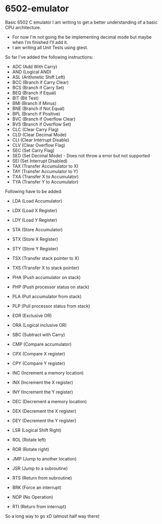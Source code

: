 # 6502-emulator

Basic 6502 C emulator I am writing to get a better understanding of a basic CPU architecture.
- For now I'm not going the be implementing decimal mode but maybe when I'm finished I'll add it.
- I am writing all Unit Tests using gtest.


So far I've added the following instructions:
- ADC   (Add With Carry)
- AND   (Logical AND)
- ASL   (Arithmetic Shift Left)
- BCC   (Branch if Carry Clear)
- BCS   (Branch if Carry Set)
- BEQ   (Branch if Equal)
- BIT   (Bit Test)
- BMI   (Branch if Minus)
- BNE   (Branch if Not Equal)
- BPL   (Branch if Positive)
- BVC   (Branch if Overflow Clear)
- BVS   (Branch if Overflow Set)
- CLC   (Clear Carry Flag)
- CLD   (Clear Decimal Mode)
- CLI   (Clear Interrupt Disable)
- CLV   (Clear Overflow Flag)
- SEC   (Set Carry Flag)
- SED   (Set Decimal Mode) - Does not throw a error but not supported
- SEI   (Set Interrupt Disabled)
- TAX   (Transfer Accumulator to X)
- TAY   (Transfer Accumulator to Y)
- TXA   (Transfer X to Accumulator)
- TYA   (Transfer Y to Accumulator)

Following have to be added:
- LDA   (Load Accumulator)
- LDX   (Load X Register)
- LDY   (Load Y Register)
- STA   (Store Accumulator)
- STX   (Store X Register)
- STY   (Store Y Register)

- TSX   (Transfer stack pointer to X)
- TXS   (Transfer X to stack pointer)
- PHA   (Push accumulator on stack)
- PHP   (Push processor status on stack)
- PLA   (Pull accumulator from stack)
- PLP   (Pull processor status from stack)

- EOR   (Exclusive OR)
- ORA   (Logical inclusive OR)

- SBC   (Subtract with Carry)
- CMP   (Compare accumulator)
- CPX   (Compare X register)
- CPY   (Compare Y register)

- INC   (Increment a memory location)
- INX   (Increment the X register)
- INY   (Increment the Y register)
- DEC   (Decrement a memory location)
- DEX   (Decrement the X register)
- DEY   (Decrement the Y register)

- LSR   (Logical Shift Right)
- ROL   (Rotate left)
- ROR   (Rotate right)

- JMP   (Jump to another location)
- JSR   (Jump to a subroutine)
- RTS   (Return from subroutine)

- BRK   (Force an interrupt)
- NOP   (No Operation)
- RTI   (Return from interrupt)

So a long way to go xD (almost half way there)